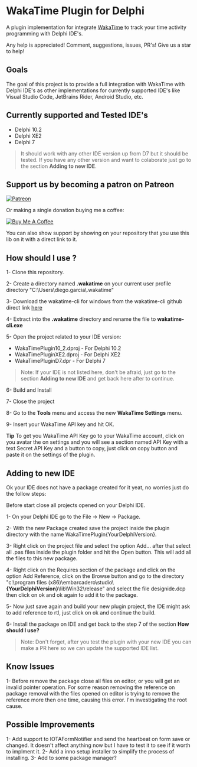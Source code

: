 # WakaTime Plugin for Delphi

A plugin implementation for integrate [WakaTime](https://wakatime.com) to track your time activity programming with Delphi IDE's.

Any help is appreciated! Comment, suggestions, issues, PR's! Give us a star to help!

## Goals

The goal of this project is to provide a full integration with WakaTime with Delphi IDE's as other implementations for currently supported IDE's like Visual Studio Code, JetBrains Rider, Android Studio, etc.

## Currently supported and Tested IDE's

- Delphi 10.2
- Delphi XE2
- Delphi 7

> It should work with any other IDE version up from D7 but it should be tested. If you have any other version and want to colaborate just go to the section **Adding to new IDE**. 

## Support us by becoming a patron on Patreon

[![Patreon](https://c5.patreon.com/external/logo/become_a_patron_button.png)](https://www.patreon.com/dmgarcia)

Or making a single donation buying me a coffee:

[![Buy Me A Coffee](https://user-images.githubusercontent.com/835641/60540201-fcd7fa00-9ce4-11e9-87ec-1e98568e9f58.png)](https://www.buymeacoffee.com/dmgarcia)

You can also show support by showing on your repository that you use this lib on it with a direct link to it.

## How should I use ?

1- Clone this repository.

2- Create a directory named **.wakatime** on your current user profile directory "C:\Users\diego.garcia\\.wakatime"

3- Download the wakatime-cli for windows from the wakatime-cli github direct link [here](https://github.com/wakatime/wakatime-cli/releases/download/v1.73.1/wakatime-cli-windows-386.zip) 

4- Extract into the **.wakatime** directory and rename the file to **wakatime-cli.exe**

5- Open the project related to your IDE version: 

- WakaTimePlugin10_2.dproj - For Delphi 10.2
- WakaTimePluginXE2.dproj  - For Delphi XE2 
- WakaTimePluginD7.dpr     - For Delphi 7

> Note: If your IDE is not listed here, don't be afraid, just go to the section **Adding to new IDE** and get back here after to continue.

6- Build and Install

7- Close the project

8- Go to the **Tools** menu and access the new **WakaTime Settings** menu.

9- Insert your WakaTime API key and hit OK.

**Tip** To get you WakaTime API Key go to your WakaTime account, click on you avatar the on settings and you will see a section named API Key with a text Secret API Key and a button to copy, just click on copy button and paste it on the settings of the plugin.


## Adding to new IDE

Ok your IDE does not have a package created for it yeat, no worries just do the follow steps:

Before start close all projects opened on your Delphi IDE.

1- On your Delphi IDE go to the File -> New -> Package. 

2- With the new Package created save the project inside the plugin directory with the name WakaTimePlugin{YourDelphiVersion}.

3- Right click on the project file and select the option Add... after that select all .pas files inside the plugin folder and hit the Open button. This will add all the files to this new package. 

4- Right click on the Requires section of the package and click on the option Add Reference, click on the Browse button and go to the directory "c:\program files (x86)\embarcadero\studio\\**{YourDelphiVersion}**\lib\Win32\release" and select the file designide.dcp then click on ok and ok again to add it to the package.

5- Now just save again and build your new plugin project, the IDE might ask to add reference to rtl, just click on ok and continue the build.

6- Install the package on IDE and get back to the step 7 of the section **How should I use?**

> Note: Don't forget, after you test the plugin with your new IDE you can make a PR here so we can update the supported IDE list.


## Know Issues

1- Before remove the package close all files on editor, or you will get an invalid pointer operation. For some reason removing the reference on package removal with the files opened on editor is trying to remove the reference more then one time, causing this error. I'm investigating the root cause.

## Possible Improvements

1- Add support to IOTAFormNotifier and send the heartbeat on form save or changed. It doesn't affect anything now but I have to test it to see if it worth to implment it.
2- Add a inno setup installer to simplify the process of installing. 
3- Add to some package manager?